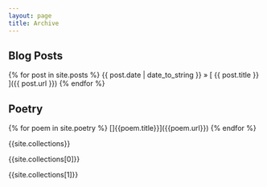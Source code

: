 ```yaml
---
layout: page
title: Archive
---
```


## Blog Posts

{% for post in site.posts %}
{{ post.date | date_to_string }} &raquo; [ {{ post.title }} ]({{ post.url }})
{% endfor %}

## Poetry

{% for poem in site.poetry %}
  []{{poem.title}}]({{poem.url}})
{% endfor %}

{{site.collections}}

{{site.collections[0]}}

{{site.collections[1]}}
